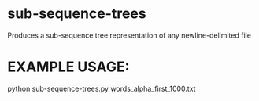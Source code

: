 # sub-sequence-trees
Produces a sub-sequence tree  representation of any newline-delimited file

EXAMPLE USAGE:
==============

python sub-sequence-trees.py words_alpha_first_1000.txt
